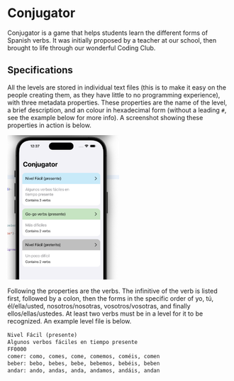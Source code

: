 # Conjugator

Conjugator is a game that helps students learn the different forms of Spanish verbs. It was initially proposed by a teacher at our school, then brought to life through our wonderful Coding Club.

## Specifications

All the levels are stored in individual text files (this is to make it easy on the people creating them, as they have little to no programming experience), with three metadata properties. These properties are the name of the level, a brief description, and an colour in hexadecimal form (without a leading `#`, see the example below for more info). A screenshot showing these properties in action is below.

<img src="assets/main-screen.png" alt="The main screen of Conjugator" width="50%" height="50%" />

Following the properties are the verbs. The infinitive of the verb is listed first, followed by a colon, then the forms in the specific order of yo, tú, él/ella/usted, nosotros/nosotras, vosotros/vosotras, and finally ellos/ellas/ustedes. At least two verbs must be in a level for it to be recognized. An example level file is below.

```text
Nivel Fácil (presente)
Algunos verbos fáciles en tiempo presente
FF0000
comer: como, comes, come, comemos, coméis, comen
beber: bebo, bebes, bebe, bebemos, bebéis, beben
andar: ando, andas, anda, andamos, andáis, andan
```

